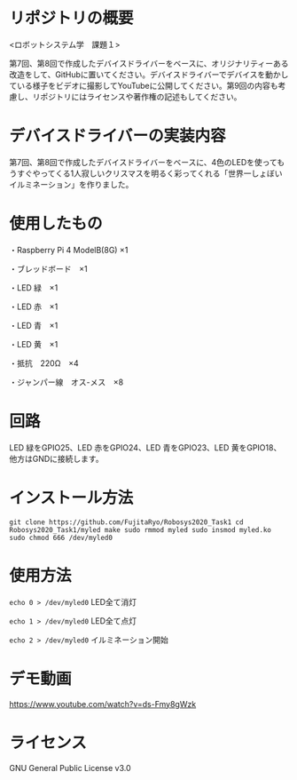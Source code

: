 # リポジトリの概要
<ロボットシステム学　課題１>

第7回、第8回で作成したデバイスドライバーをベースに、オリジナリティーある改造をして、GitHubに置いてください。デバイスドライバーでデバイスを動かしている様子をビデオに撮影してYouTubeに公開してください。第9回の内容も考慮し、リポジトリにはライセンスや著作権の記述もしてください。
# デバイスドライバーの実装内容
第7回、第8回で作成したデバイスドライバーをベースに、4色のLEDを使ってもうすぐやってくる1人寂しいクリスマスを明るく彩ってくれる「世界一しょぼいイルミネーション」を作りました。
# 使用したもの
・Raspberry Pi 4 ModelB(8G) ×1

・ブレッドボード　×1

・LED 緑　×1

・LED 赤　×1

・LED 青　×1

・LED 黄　×1

・抵抗　220Ω　×4

・ジャンパー線　オス-メス　×8
# 回路
LED 緑をGPIO25、LED 赤をGPIO24、LED 青をGPIO23、LED 黄をGPIO18、他方はGNDに接続します。
# インストール方法
`git clone https://github.com/FujitaRyo/Robosys2020_Task1
cd Robosys2020_Task1/myled
make
sudo rmmod myled
sudo insmod myled.ko
sudo chmod 666 /dev/myled0`
# 使用方法
`echo 0 > /dev/myled0`    LED全て消灯

`echo 1 > /dev/myled0`    LED全て点灯
   
`echo 2 > /dev/myled0`    イルミネーション開始
# デモ動画
https://www.youtube.com/watch?v=ds-Fmy8gWzk
# ライセンス
GNU General Public License v3.0
